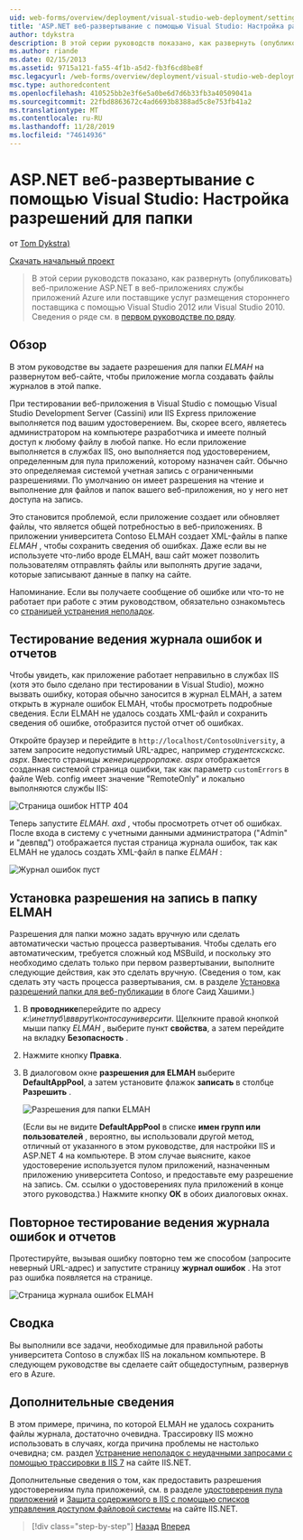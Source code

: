 ```yaml
---
uid: web-forms/overview/deployment/visual-studio-web-deployment/setting-folder-permissions
title: 'ASP.NET веб-развертывание с помощью Visual Studio: Настройка разрешений для папки | Документация Майкрософт'
author: tdykstra
description: В этой серии руководств показано, как развернуть (опубликовать) веб-приложение ASP.NET в веб-приложениях службы приложений Azure или поставщике услуг размещения стороннего поставщика, Усин...
ms.author: riande
ms.date: 02/15/2013
ms.assetid: 9715a121-fa55-4f1b-a5d2-fb3f6cd8be8f
msc.legacyurl: /web-forms/overview/deployment/visual-studio-web-deployment/setting-folder-permissions
msc.type: authoredcontent
ms.openlocfilehash: 410525bb2e3f6e5a0be6d7d6b33fb3a40509041a
ms.sourcegitcommit: 22fbd8863672c4ad6693b8388ad5c8e753fb41a2
ms.translationtype: MT
ms.contentlocale: ru-RU
ms.lasthandoff: 11/28/2019
ms.locfileid: "74614936"
---
```

# <a name="aspnet-web-deployment-using-visual-studio-setting-folder-permissions"></a>ASP.NET веб-развертывание с помощью Visual Studio: Настройка разрешений для папки

от [Tom Dykstra)](https://github.com/tdykstra)

[Скачать начальный проект](https://go.microsoft.com/fwlink/p/?LinkId=282627)

> В этой серии руководств показано, как развернуть (опубликовать) веб-приложение ASP.NET в веб-приложениях службы приложений Azure или поставщике услуг размещения стороннего поставщика с помощью Visual Studio 2012 или Visual Studio 2010. Сведения о ряде см. в [первом руководстве по ряду](introduction.md).

## <a name="overview"></a>Обзор

В этом руководстве вы задаете разрешения для папки *ELMAH* на развернутом веб-сайте, чтобы приложение могла создавать файлы журналов в этой папке.

При тестировании веб-приложения в Visual Studio с помощью Visual Studio Development Server (Cassini) или IIS Express приложение выполняется под вашим удостоверением. Вы, скорее всего, являетесь администратором на компьютере разработчика и имеете полный доступ к любому файлу в любой папке. Но если приложение выполняется в службах IIS, оно выполняется под удостоверением, определенным для пула приложений, которому назначен сайт. Обычно это определяемая системой учетная запись с ограниченными разрешениями. По умолчанию он имеет разрешения на чтение и выполнение для файлов и папок вашего веб-приложения, но у него нет доступа на запись.

Это становится проблемой, если приложение создает или обновляет файлы, что является общей потребностью в веб-приложениях. В приложении университета Contoso ELMAH создает XML-файлы в папке *ELMAH* , чтобы сохранить сведения об ошибках. Даже если вы не используете что-либо вроде ELMAH, ваш сайт может позволить пользователям отправлять файлы или выполнять другие задачи, которые записывают данные в папку на сайте.

Напоминание. Если вы получаете сообщение об ошибке или что-то не работает при работе с этим руководством, обязательно ознакомьтесь со [страницей устранения неполадок](troubleshooting.md).

## <a name="test-error-logging-and-reporting"></a>Тестирование ведения журнала ошибок и отчетов

Чтобы увидеть, как приложение работает неправильно в службах IIS (хотя это было сделано при тестировании в Visual Studio), можно вызвать ошибку, которая обычно заносится в журнал ELMAH, а затем открыть в журнале ошибок ELMAH, чтобы просмотреть подробные сведения. Если ELMAH не удалось создать XML-файл и сохранить сведения об ошибке, отобразится пустой отчет об ошибках.

Откройте браузер и перейдите в `http://localhost/ContosoUniversity`, а затем запросите недопустимый URL-адрес, например *студентскскскс. aspx*. Вместо страницы *женерицеррорпаже. aspx* отображается созданная системой страница ошибки, так как параметр `customErrors` в файле Web. config имеет значение "RemoteOnly" и локально выполняются службы IIS:

![Страница ошибок HTTP 404](setting-folder-permissions/_static/image1.png)

Теперь запустите *ELMAH. axd* , чтобы просмотреть отчет об ошибках. После входа в систему с учетными данными администратора (&quot;Admin&quot; и &quot;девпвд&quot;) отображается пустая страница журнала ошибок, так как ELMAH не удалось создать XML-файл в папке *ELMAH* :

![Журнал ошибок пуст](setting-folder-permissions/_static/image2.png)

## <a name="set-write-permission-on-the-elmah-folder"></a>Установка разрешения на запись в папку ELMAH

Разрешения для папки можно задать вручную или сделать автоматически частью процесса развертывания. Чтобы сделать его автоматическим, требуется сложный код MSBuild, и поскольку это необходимо сделать только при первом развертывании, выполните следующие действия, как это сделать вручную. (Сведения о том, как сделать эту часть процесса развертывания, см. в разделе [Установка разрешений папки для веб-публикации](http://sedodream.com/2011/11/08/SettingFolderPermissionsOnWebPublish.aspx) в блоге Саид Хашими.)

1. В **проводнике**перейдите по адресу *к:\инетпуб\ввврут\контосауниверсити*. Щелкните правой кнопкой мыши папку *ELMAH* , выберите пункт **свойства**, а затем перейдите на вкладку **Безопасность** .
2. Нажмите кнопку **Правка**.
3. В диалоговом окне **разрешения для ELMAH** выберите **DefaultAppPool**, а затем установите флажок **записать** в столбце **Разрешить** .

    ![Разрешения для папки ELMAH](setting-folder-permissions/_static/image3.png)

    (Если вы не видите **DefaultAppPool** в списке **имен групп или пользователей** , вероятно, вы использовали другой метод, отличный от указанного в этом руководстве, для настройки IIS и ASP.NET 4 на компьютере. В этом случае выясните, какое удостоверение используется пулом приложений, назначенным приложению университета Contoso, и предоставьте ему разрешение на запись. См. ссылки о удостоверениях пула приложений в конце этого руководства.) Нажмите кнопку **ОК** в обоих диалоговых окнах.

## <a name="retest-error-logging-and-reporting"></a>Повторное тестирование ведения журнала ошибок и отчетов

Протестируйте, вызывая ошибку повторно тем же способом (запросите неверный URL-адрес) и запустите страницу **журнал ошибок** . На этот раз ошибка появляется на странице.

![Страница журнала ошибок ELMAH](setting-folder-permissions/_static/image4.png)

## <a name="summary"></a>Сводка

Вы выполнили все задачи, необходимые для правильной работы университета Contoso в службах IIS на локальном компьютере. В следующем руководстве вы сделаете сайт общедоступным, развернув его в Azure.

## <a name="more-information"></a>Дополнительные сведения

В этом примере, причина, по которой ELMAH не удалось сохранить файлы журнала, достаточно очевидна. Трассировку IIS можно использовать в случаях, когда причина проблемы не настолько очевидна; см. раздел [Устранение неполадок с неудачными запросами с помощью трассировки в IIS 7](https://www.iis.net/learn/troubleshoot/using-failed-request-tracing/troubleshooting-failed-requests-using-tracing-in-iis) на сайте IIS.NET.

Дополнительные сведения о том, как предоставить разрешения удостоверениям пула приложений, см. в разделе [удостоверения пула приложений](https://www.iis.net/learn/manage/configuring-security/application-pool-identities) и [Защита содержимого в IIS с помощью списков управления доступом файловой системы](https://www.iis.net/learn/get-started/planning-for-security/secure-content-in-iis-through-file-system-acls) на сайте IIS.NET.

> [!div class="step-by-step"]
> [Назад](deploying-to-iis.md)
> [Вперед](deploying-to-production.md)
